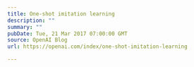 ```yaml
---
title: One-shot imitation learning
description: ""
summary: ""
pubDate: Tue, 21 Mar 2017 07:00:00 GMT
source: OpenAI Blog
url: https://openai.com/index/one-shot-imitation-learning

---
```



